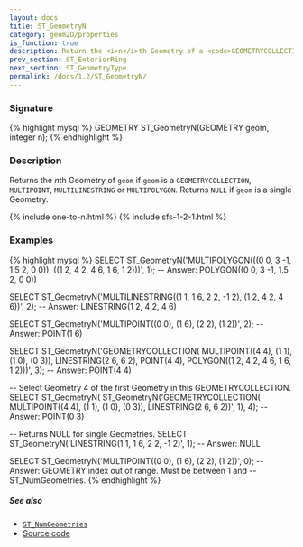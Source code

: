 ```yaml
---
layout: docs
title: ST_GeometryN
category: geom2D/properties
is_function: true
description: Return the <i>n</i>th Geometry of a <code>GEOMETRYCOLLECTION</code>
prev_section: ST_ExteriorRing
next_section: ST_GeometryType
permalink: /docs/1.2/ST_GeometryN/
---
```


### Signature

{% highlight mysql %}
GEOMETRY ST_GeometryN(GEOMETRY geom, integer n);
{% endhighlight %}

### Description

Returns the *n*th Geometry of `geom` if `geom` is a `GEOMETRYCOLLECTION`,
`MULTIPOINT`, `MULTILINESTRING` or `MULTIPOLYGON`. Returns `NULL` if `geom` is
a single Geometry.

{% include one-to-n.html %}
{% include sfs-1-2-1.html %}

### Examples

{% highlight mysql %}
SELECT ST_GeometryN('MULTIPOLYGON(((0 0, 3 -1, 1.5 2, 0 0)),
                                  ((1 2, 4 2, 4 6, 1 6, 1 2)))', 1);
-- Answer: POLYGON((0 0, 3 -1, 1.5 2, 0 0))

SELECT ST_GeometryN('MULTILINESTRING((1 1, 1 6, 2 2, -1 2),
                                     (1 2, 4 2, 4 6))', 2);
-- Answer: LINESTRING(1 2, 4 2, 4 6)

SELECT ST_GeometryN('MULTIPOINT((0 0), (1 6), (2 2), (1 2))', 2);
-- Answer: POINT(1 6)

SELECT ST_GeometryN('GEOMETRYCOLLECTION(
                       MULTIPOINT((4 4), (1 1), (1 0), (0 3)),
                       LINESTRING(2 6, 6 2),
                       POINT(4 4),
                       POLYGON((1 2, 4 2, 4 6, 1 6, 1 2)))', 3);
-- Answer: POINT(4 4)

-- Select Geometry 4 of the first Geometry in this GEOMETRYCOLLECTION.
SELECT ST_GeometryN(
           ST_GeometryN('GEOMETRYCOLLECTION(
                           MULTIPOINT((4 4), (1 1), (1 0), (0 3)),
                           LINESTRING(2 6, 6 2))', 1), 4);
-- Answer: POINT(0 3)

-- Returns NULL for single Geometries.
SELECT ST_GeometryN('LINESTRING(1 1, 1 6, 2 2, -1 2)', 1);
-- Answer: NULL

SELECT ST_GeometryN('MULTIPOINT((0 0), (1 6), (2 2), (1 2))', 0);
-- Answer: GEOMETRY index out of range. Must be between 1 and
-- ST_NumGeometries.
{% endhighlight %}

##### See also

* [`ST_NumGeometries`](../ST_NumGeometries)
* <a href="https://github.com/orbisgis/h2gis/blob/master/h2spatial/src/main/java/org/h2gis/h2spatial/internal/function/spatial/properties/ST_GeometryN.java" target="_blank">Source code</a>
